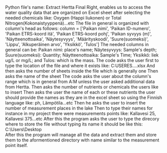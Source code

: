 Python file's name: Extract Hertta Final Right, enables us to access the water quality data that are organized on Excel sheet after selecting the needed chemicals like:
Oxygen (Happi liukonen) or Total Nitrogen(Kokonaistyyppenä)...etc
The file in general is organized with column's head as follows: 
column = ['Paikan nimi', 'Paikan ID-numero', 'Paikan ETRS-koord itä', 'Paikan ETRS-koord pohj',	'Paikan syvyys (m)', 'Näytteenottoaika', 'Näytesyvyys',	'Määrityskoodi', 'Suure(suomeksi)', 'Lippu', 'Alkuperäinen arvo', 'Yksikkö', 'Tulos']
The needed columns in general can be: Paikan nimi: place's name; Näytesyvyys: Sample's depth; Suure(suomeksi): Quantity; Näytteenottoaika: Sample's Time; Yksikkö: liek ug/L or mg/L; and Tulos: which is the mass.
The code asks the user first to type the location of the file and where it exists like: C:USERES....xlsx
And then asks the number of sheets inside the file which is generally one
Then asks the name of the sheet
The code asks the user about the column's range which is in general from A:M unless the user asked additional data from Hertta.
Then asks the number of nutrients or chemicals the users like to insert
Then asks the user the name of each or these nutrients the user should provide the names as they are in the excel sheet so using the Finnish language like: ph, Lämpötila...etc
Then he asks the user to insert the number of measurement places in the lake
Then to type their names for instance in my project there were measurements points like: Kallavesi 25, Kallavesi 375...etc
After this the program asks the user to type the direcory where to store the file without typing its name it should be like this: C:\Users\Desktop\
After this the program will manage all the data and extract them and store them to the aformentioned directory with name similar to the measurement point itself. 
